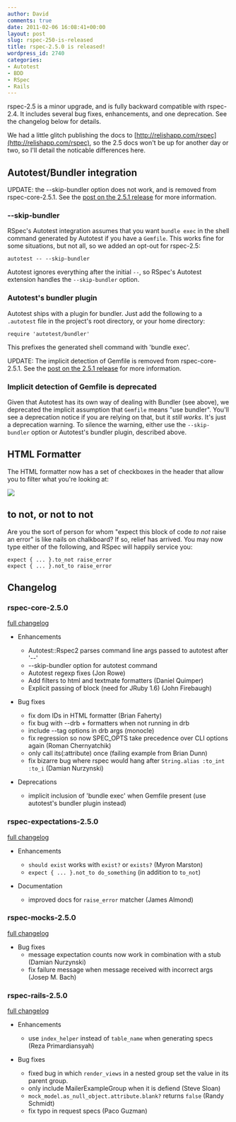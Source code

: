 ```yaml
---
author: David
comments: true
date: 2011-02-06 16:08:41+00:00
layout: post
slug: rspec-250-is-released
title: rspec-2.5.0 is released!
wordpress_id: 2740
categories:
- Autotest
- BDD
- RSpec
- Rails
---
```


rspec-2.5 is a minor upgrade, and is fully backward compatible with rspec-2.4. It includes several bug fixes, enhancements, and one deprecation. See the changelog below for details.

We had a little glitch publishing the docs to [http://relishapp.com/rspec](http://relishapp.com/rspec), so the 2.5 docs won't be up for another day or two, so I'll detail the noticable differences here.

## Autotest/Bundler integration

UPDATE: the --skip-bundler option does not work, and is removed from rspec-core-2.5.1. See the [post on the 2.5.1 release](http://blog.davidchelimsky.net/2011/02/06/rspec-core-251-is-released/) for more information.


### --skip-bundler

RSpec's Autotest integration assumes that you want `bundle exec` in the shell command generated by Autotest if you have a `Gemfile`. This works fine for some situations, but not all, so we added an opt-out for rspec-2.5:

    autotest -- --skip-bundler

Autotest ignores everything after the initial `--`, so RSpec's Autotest extension handles the `--skip-bundler` option. 

### Autotest's bundler plugin

Autotest ships with a plugin for bundler. Just add the following to a `.autotest` file in the project's root directory, or your home directory:

    require 'autotest/bundler'

This prefixes the generated shell command with 'bundle exec'.

UPDATE: The implicit detection of Gemfile is removed from rspec-core-2.5.1. See the [post on the 2.5.1 release](http://blog.davidchelimsky.net/2011/02/06/rspec-core-251-is-released/) for more information.


### Implicit detection of Gemfile is deprecated

Given that Autotest has its own way of dealing with Bundler (see above), we deprecated the implicit assumption that `Gemfile` means "use bundler". You'll see a deprecation notice if you are relying on that, but it _still works_. It's just a deprecation warning. To silence the warning, either use the `--skip-bundler` option or Autotest's bundler plugin, described above.


## HTML Formatter

The HTML formatter now has a set of checkboxes in the header that allow you to filter what you're looking at:

![](https://img.skitch.com/20110205-xup5ktgdua75rfs8fwtr1yf1b7.jpg)

## to not, or not to not

Are you the sort of person for whom "expect this block of code _to not_ raise an error" is like nails on chalkboard? If so, relief has arrived. You may now type either of the following, and RSpec will happily service you:

    expect { ... }.to_not raise_error
    expect { ... }.not_to raise_error

## Changelog

### rspec-core-2.5.0

[full changelog](http://github.com/rspec/rspec-core/compare/v2.4.0...v2.5.0)

* Enhancements
  * Autotest::Rspec2 parses command line args passed to autotest after '--'
  * --skip-bundler option for autotest command
  * Autotest regexp fixes (Jon Rowe)
  * Add filters to html and textmate formatters (Daniel Quimper)
  * Explicit passing of block (need for JRuby 1.6) (John Firebaugh)

* Bug fixes
  * fix dom IDs in HTML formatter (Brian Faherty)
  * fix bug with --drb + formatters when not running in drb
  * include --tag options in drb args (monocle)
  * fix regression so now SPEC_OPTS take precedence over CLI options again
    (Roman Chernyatchik)
  * only call its(:attribute) once (failing example from Brian Dunn)
  * fix bizarre bug where rspec would hang after `String.alias :to_int :to_i`
    (Damian Nurzynski)

* Deprecations
  * implicit inclusion of 'bundle exec' when Gemfile present (use autotest's
    bundler plugin instead)

### rspec-expectations-2.5.0

[full changelog](http://github.com/rspec/rspec-expectations/compare/v2.4.0...v2.5.0)

* Enhancements
  * `should exist` works with `exist?` or `exists?` (Myron Marston)
  * `expect { ... }.not_to do_something` (in addition to `to_not`)

* Documentation
  * improved docs for `raise_error` matcher (James Almond)

### rspec-mocks-2.5.0

[full changelog](http://github.com/rspec/rspec-mocks/compare/v2.4.0...v2.5.0)

* Bug fixes
  * message expectation counts now work in combination with a stub (Damian
    Nurzynski)
  * fix failure message when message received with incorrect args (Josep M.
    Bach)

### rspec-rails-2.5.0

[full changelog](http://github.com/rspec/rspec-rails/compare/v2.4.1...v2.5.0)

* Enhancements
  * use `index_helper` instead of `table_name` when generating specs (Reza
    Primardiansyah)
 
* Bug fixes
  * fixed bug in which `render_views` in a nested group set the value in its
    parent group.
  * only include MailerExampleGroup when it is defiend (Steve Sloan)
  * `mock_model.as_null_object.attribute.blank?` returns `false` (Randy Schmidt)
  * fix typo in request specs (Paco Guzman)

